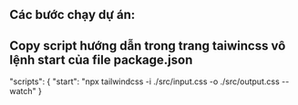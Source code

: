 ## Các bước chạy dự án:

## Copy script hướng dẫn trong trang taiwincss vô lệnh start của file package.json

"scripts": {
"start": "npx tailwindcss -i ./src/input.css -o ./src/output.css --watch"
}
